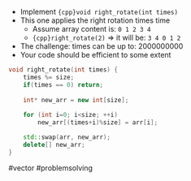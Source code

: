 - Implement `{cpp}void right_rotate(int times)`
- This one applies the right rotation times time
	- Assume array content is: `0 1 2 3 4`
	- `{cpp}right_rotate(2)` ⇒ it will be: `3 4 0 1 2`
- The challenge: times can be up to: $2000000000$
- Your code should be efficient to some extent

```cpp title:solution fold
void right_rotate(int times) {
	times %= size;
	if(times == 0) return;
	
	int* new_arr = new int[size];
	
	for (int i=0; i<size; ++i) 
		new_arr[(times+i)%size] = arr[i];

	std::swap(arr, new_arr);
	delete[] new_arr;
}
```

#vector #problemsolving
